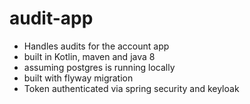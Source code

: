 # audit-app

* Handles audits for the account app
* built in Kotlin, maven and java 8
* assuming postgres is running locally
* built with flyway migration
* Token authenticated via spring security and keyloak
